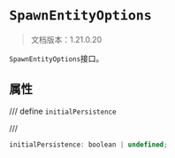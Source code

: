 # `SpawnEntityOptions`

> 文档版本：1.21.0.20

`SpawnEntityOptions`接口。

## 属性

/// define
`initialPersistence`


///

```js
initialPersistence: boolean | undefined;
```

